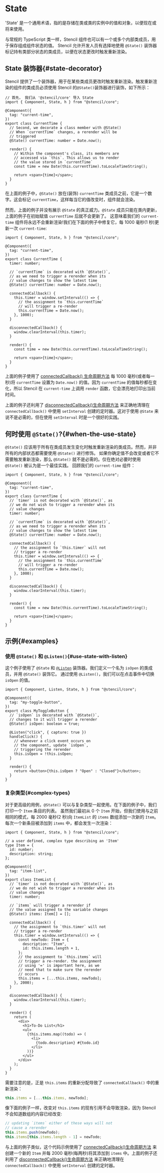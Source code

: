 # State

'State' 是一个通用术语，指的是存储在类或类的实例中的值和对象，以便现在或将来使用。

与常规的 TypeScript 类一样，Stencil 组件也可以有一个或多个内部类成员，用于保存组成组件状态的值。
Stencil 允许开发人员有选择地使用 `@State()` 装饰器标记持有类部分状态的类成员，以便在状态更改时触发重新渲染。

## State 装饰器{#state-decorator}

Stencil 提供了一个装饰器，用于在某些类成员更改时触发重新渲染。触发重新渲染的组件的类成员必须使用 Stencil 的`@State()`装饰器进行装饰，如下所示：

```tsx
// 首先， 我们从 '@stencil/core' 导入 State
import { Component, State, h } from "@stencil/core";

@Component({
  tag: "current-time",
})
export class CurrentTime {
  // Second, we decorate a class member with @State()
  // When `currentTime` changes, a rerender will be
  // triggered
  @State() currentTime: number = Date.now();

  render() {
    // Within the component's class, its members are
    // accessed via `this`. This allows us to render
    // the value stored in `currentTime`
    const time = new Date(this.currentTime).toLocaleTimeString();

    return <span>{time}</span>;
  }
}
```

在上面的例子中，`@State()` 放在(装饰) `currentTime` 类成员之前，它是一个数字。这会标记 `currentTime`，这样每当它的值改变时，组件就会渲染。

然而，上面的例子并没有展示 `@State` 的真正威力。`@State` 成员只能在类内更新，上面的例子在初始赋值 `currentTime` 后就不会更新了。
这意味着我们的 `current-time` 组件将永远不会重新渲染!我们在下面的例子中修复它，每 1000 毫秒(1 秒)更新一次 `current-time`:

```tsx
import { Component, State, h } from "@stencil/core";

@Component({
  tag: "current-time",
})
export class CurrentTime {
  timer: number;

  // `currentTime` is decorated with `@State()`,
  // as we need to trigger a rerender when its
  // value changes to show the latest time
  @State() currentTime: number = Date.now();

  connectedCallback() {
    this.timer = window.setInterval(() => {
      // the assignment to `this.currentTime`
      // will trigger a re-render
      this.currentTime = Date.now();
    }, 1000);
  }

  disconnectedCallback() {
    window.clearInterval(this.timer);
  }

  render() {
    const time = new Date(this.currentTime).toLocaleTimeString();

    return <span>{time}</span>;
  }
}
```

上面的例子使用了 [connectedCallback() 生命周期方法](./component-lifeccycle#connectedCallback) 每 1000 毫秒(或者每一秒)将
`currentTime` 设置为 `Date.now()` 的值。因为 `currentTime` 的值每秒都在变化，所以 Stencil 在 `current-time` 上调用 `render` 函数，它会漂亮地打印出当前时间。

上面的例子还利用了 [disconnectedCallback()生命周期方法](./component-lifeccycle#disconnectedCallback) 来正确地清理在 `connectedCallback()`
中使用 `setInterval` 创建的定时器。这对于使用 `@State` 来说不是必需的，但在使用 `setInterval` 时是一个很好的实践。

## 何时使用 `@State()`?{#when-the-use-state}

`@State()` 应该用于所有在类成员发生变化时触发重新渲染的类成员。然而，并非所有的内部状态都需要使用 `@State()` 进行修饰。
如果你确定值不会改变或者它不需要触发重新渲染，那么 `@State()` 就不是必需的。仅在绝对必要时使用 `@State()` 被认为是一个最佳实践。
回顾我们的 `current-time` 组件：

```tsx
import { Component, State, h } from "@stencil/core";

@Component({
  tag: "current-time",
})
export class CurrentTime {
  // `timer` is not decorated with `@State()`, as
  // we do not wish to trigger a rerender when its
  // value changes
  timer: number;

  // `currentTime` is decorated with `@State()`,
  // as we need to trigger a rerender when its
  // value changes to show the latest time
  @State() currentTime: number = Date.now();

  connectedCallback() {
    // the assignment to `this.timer` will not
    // trigger a re-render
    this.timer = window.setInterval(() => {
      // the assignment to `this.currentTime`
      // will trigger a re-render
      this.currentTime = Date.now();
    }, 1000);
  }

  disconnectedCallback() {
    window.clearInterval(this.timer);
  }

  render() {
    const time = new Date(this.currentTime).toLocaleTimeString();

    return <span>{time}</span>;
  }
}
```

## 示例{#examples}

### 使用 `@State()` 和 `@Listen()`{#use-state-with-listen}

这个例子使用了 `@State` 和 [`@Listen`](./events#listen-decorator) 装饰器。我们定义一个名为 `isOpen` 的类成员，并用 `@State()` 装饰它。
通过使用 `@Listen()`，我们可以在点击事件中切换 `isOpen` 的值。

```tsx
import { Component, Listen, State, h } from "@stencil/core";

@Component({
  tag: "my-toggle-button",
})
export class MyToggleButton {
  // `isOpen` is decorated with `@State()`,
  // changes to it will trigger a rerender
  @State() isOpen: boolean = true;

  @Listen("click", { capture: true })
  handleClick() {
    // whenever a click event occurs on
    // the component, update `isOpen`,
    // triggering the rerender
    this.isOpen = !this.isOpen;
  }

  render() {
    return <button>{this.isOpen ? "Open" : "Closed"}</button>;
  }
}
```

### 复杂类型{#complex-types}

对于更高级的用例，`@State()` 可以与复杂类型一起使用。在下面的例子中，我们打印一个 `Item` 条目的列表。
虽然我们最初从 0 个 `Item` 开始，但我们使用与之前相同的模式，每 2000 毫秒(2 秒)向 `ItemList` 的 `items` 数组添加一次新的 `Item`。
每次一个新条目被添加到 `items` 中，都会发生一次渲染：

```tsx
import { Component, State, h } from "@stencil/core";

// a user defined, complex type describing an 'Item'
type Item = {
  id: number;
  description: string;
};

@Component({
  tag: "item-list",
})
export class ItemList {
  // `timer` is not decorated with `@State()`, as
  // we do not wish to trigger a rerender when its
  // value changes
  timer: number;

  // `items` will trigger a rerender if
  // the value assigned to the variable changes
  @State() items: Item[] = [];

  connectedCallback() {
    // the assignment to `this.timer` will not
    // trigger a re-render
    this.timer = window.setInterval(() => {
      const newTodo: Item = {
        description: "Item",
        id: this.items.length + 1,
      };
      // the assignment to `this.items` will
      // trigger a re-render. the assignment
      // using '=' is important here, as we
      // need that to make sure the rerender
      // occurs
      this.items = [...this.items, newTodo];
    }, 2000);
  }

  disconnectedCallback() {
    window.clearInterval(this.timer);
  }

  render() {
    return (
      <div>
        <h1>To-Do List</h1>
        <ul>
          {this.items.map((todo) => (
            <li>
              {todo.description} #{todo.id}
            </li>
          ))}
        </ul>
      </div>
    );
  }
}
```

<!-- It's important to note that it's the reassignment of `this.items` that is causing the rerender in `connectedCallback()`: -->

需要注意的是，正是 `this.items` 的重新分配导致了 `connectedCallback()` 中的重新渲染：

```ts
this.items = [...this.items, newTodo];
```

像下面的例子一样，改变对 `this.items` 的现有引用不会导致渲染，因为 Stencil 不会知道数组的内容已经改变:

```ts
// updating `items` either of these ways will not
// cause a rerender
this.items.push(newTodo);
this.items[this.items.length - 1] = newTodo;
```

与上面的例子类似，这个代码示例使用了 [connectedCallback()生命周期方法](./component-lifeccycle#connectedcallback)
来创建一个新的 `Item` 并每 2000 毫秒(每两秒)将其添加到 `items` 中。上面的例子还利用了 [disconnectedCallback()生命周期方法](./component-lifeccycle#disconnectedCallback)
来正确地清理在 `connectedCallback()` 中使用 `setInterval` 创建的定时器。
